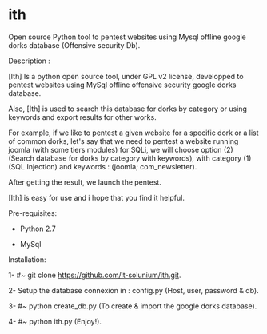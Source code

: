 ith
===

Open source Python tool to pentest websites using Mysql offline google dorks database (Offensive security Db).

Description :

[Ith] Is a python open source tool, under GPL v2 license, developped to pentest websites using MySql offline offensive security google dorks database.

Also, [Ith] is used to search this database for dorks by category or using keywords and export results for other works.

For example, if we like to pentest a given website for a specific dork or a list of common dorks, let's say that we need to pentest a website running joomla (with some tiers modules) for SQLi, we will choose option (2) (Search database for dorks by category with keywords), with category (1) (SQL Injection) and keywords : (joomla; com_newsletter).

After getting the result, we launch the pentest.

[Ith] is easy for use and i hope that you find it helpful.

Pre-requisites:

* Python 2.7

* MySql

Installation:

 1- #~ git clone https://github.com/it-solunium/ith.git.
 
 2- Setup the database connexion in : config.py (Host, user, password & db).
 
 3- #~ python create_db.py (To create & import the google dorks database).
 
 4- #~ python ith.py (Enjoy!).

